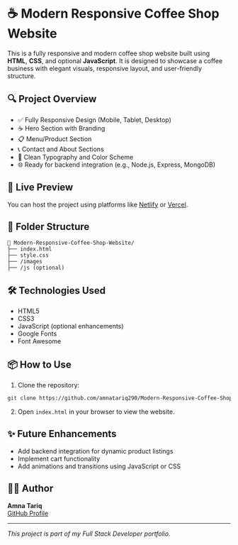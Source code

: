 
# ☕ Modern Responsive Coffee Shop Website

This is a fully responsive and modern coffee shop website built using **HTML**, **CSS**, and optional **JavaScript**. It is designed to showcase a coffee business with elegant visuals, responsive layout, and user-friendly structure.

## 🔍 Project Overview

- ✅ Fully Responsive Design (Mobile, Tablet, Desktop)
- ☕ Hero Section with Branding
- 📋 Menu/Product Section
- 📞 Contact and About Sections
- 🎨 Clean Typography and Color Scheme
- 🌐 Ready for backend integration (e.g., Node.js, Express, MongoDB)

## 🚀 Live Preview

You can host the project using platforms like [Netlify](https://www.netlify.com/) or [Vercel](https://vercel.com/).

## 📁 Folder Structure

```
📂 Modern-Responsive-Coffee-Shop-Website/
├── index.html
├── style.css
├── /images
├── /js (optional)
```

## 🛠️ Technologies Used

- HTML5
- CSS3
- JavaScript (optional enhancements)
- Google Fonts
- Font Awesome

## 📦 How to Use

1. Clone the repository:
```bash
git clone https://github.com/amnatariq290/Modern-Responsive-Coffee-Shop-Website.git
```

2. Open `index.html` in your browser to view the website.

## ✨ Future Enhancements

- Add backend integration for dynamic product listings
- Implement cart functionality
- Add animations and transitions using JavaScript or CSS

## 🧑‍💻 Author

**Amna Tariq**  
[GitHub Profile](https://github.com/amnatariq290)

---

*This project is part of my Full Stack Developer portfolio.*

